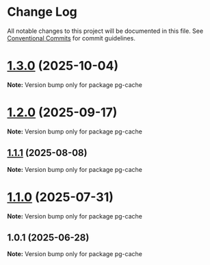 # Change Log

All notable changes to this project will be documented in this file.
See [Conventional Commits](https://conventionalcommits.org) for commit guidelines.

# [1.3.0](https://github.com/launchql/launchql/compare/pg-cache@1.2.0...pg-cache@1.3.0) (2025-10-04)

**Note:** Version bump only for package pg-cache





# [1.2.0](https://github.com/launchql/launchql/compare/pg-cache@1.1.1...pg-cache@1.2.0) (2025-09-17)

**Note:** Version bump only for package pg-cache





## [1.1.1](https://github.com/launchql/launchql/compare/pg-cache@1.1.0...pg-cache@1.1.1) (2025-08-08)

**Note:** Version bump only for package pg-cache





# [1.1.0](https://github.com/launchql/launchql/compare/pg-cache@1.0.1...pg-cache@1.1.0) (2025-07-31)

**Note:** Version bump only for package pg-cache





## 1.0.1 (2025-06-28)

**Note:** Version bump only for package pg-cache
